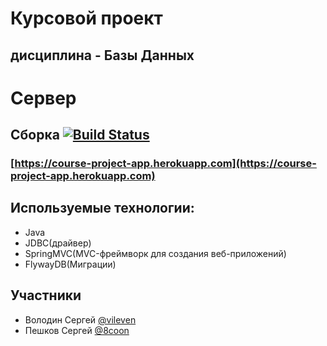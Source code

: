# Курсовой проект
## дисциплина - Базы Данных

# Сервер

## Сборка [![Build Status](https://travis-ci.org/vileven/CourseApp.svg?branch=master)](https://travis-ci.org/vileven/CourseApp)

### [https://course-project-app.herokuapp.com](https://course-project-app.herokuapp.com)

## Используемые технологии:
* Java
* JDBC(драйвер)
* SpringMVC(MVC-фреймворк для создания веб-приложений)
* FlywayDB(Миграции)

## Участники
* Володин Сергей [@vileven](https://github.com/vileven)
* Пешков Сергей [@8coon](https://github.com/8coon)

